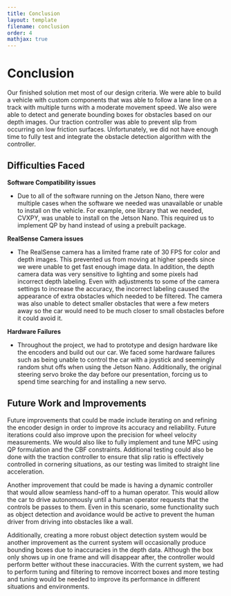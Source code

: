 ```yaml
---
title: Conclusion
layout: template
filename: conclusion
order: 4
mathjax: true
--- 
```


# Conclusion

Our finished solution met most of our design criteria. We were able to build a vehicle with custom components that was able to follow a lane line on a track with multiple turns with a moderate movement speed. We also were able to detect and generate bounding boxes for obstacles based on our depth images. Our traction controller was able to prevent slip from occurring on low friction surfaces. Unfortunately, we did not have enough time to fully test and integrate the obstacle detection algorithm with the controller. 

## Difficulties Faced

**Software Compatibility issues**
- Due to all of the software running on the Jetson Nano, there were multiple cases when the software we needed was unavailable or unable to install on the vehicle. For example, one library that we needed, CVXPY, was unable to install on the Jetson Nano. This required us to implement QP by hand instead of using a prebuilt package.

**RealSense Camera issues**
- The RealSense camera has a limited frame rate of 30 FPS for color and depth images. This prevented us from moving at higher speeds since we were unable to get fast enough image data. In addition, the depth camera data was very sensitive to lighting and some pixels had incorrect depth labeling. Even with adjustments to some of the camera settings to increase the accuracy, the incorrect labeling caused the appearance of extra obstacles which needed to be filtered. The camera was also unable to detect smaller obstacles that were a few meters away so the car would need to be much closer to small obstacles before it could avoid it.

**Hardware Failures**
- Throughout the project, we had to prototype and design hardware like the encoders and build out our car. We faced some hardware failures such as being unable to control the car with a joystick and seemingly random shut offs when using the Jetson Nano. Additionally, the original steering servo broke the day before our presentation, forcing us to spend time searching for and installing a new servo. 

## Future Work and Improvements

Future improvements that could be made include iterating on and refining the encoder design in order to improve its accuracy and reliability. Future iterations could also improve upon the precision for wheel velocity measurements. We would also like to fully implement and tune MPC using QP formulation and the CBF constraints. Additional testing could also be done with the traction controller to ensure that slip ratio is effectively controlled in cornering situations, as our testing was limited to straight line acceleration.

Another improvement that could be made is having a dynamic controller that would allow seamless hand-off to a human operator. This would allow the car to drive autonomously until a human operator requests that the controls be passes to them. Even in this scenario, some functionality such as object detection and avoidance would be active to prevent the human driver from driving into obstacles like a wall.

Additionally, creating a more robust object detection system would be another improvement as the current system will occasionally produce bounding boxes due to inaccuracies in the depth data. Although the box only shows up in one frame and will disappear after, the controller would perform better without these inaccuracies. With the current system, we had to perform tuning and filtering to remove incorrect boxes and more testing and tuning would be needed to improve its performance in different situations and environments.